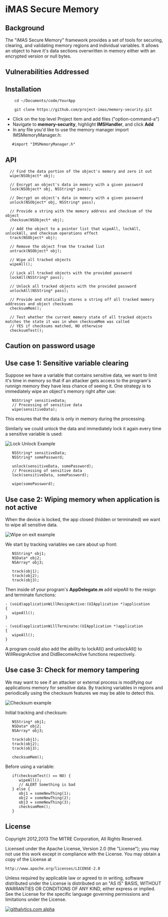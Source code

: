 # iMAS Secure Memory

## Background

The "iMAS Secure Memory" framework provides a set of tools for securing, clearing, and validating memory regions and individual variables.  It allows an object to have it's data sections overwritten in memory either with an encrypted version or null bytes.

## Vulnerabilities Addressed


## Installation


```
    cd ~/Documents/code/YourApp

    git clone https://github.com/project-imas/memory-security.git
```
  * Click on the top level Project item and add files ("option-command-a")
  * Navigate to **memory-security**, highlight **IMSHandler**, and click **Add**
  * In any file you'd like to use the memory manager import IMSMemoryManager.h:
```objc
   #import "IMSMemoryManager.h"
```

## API
```
  // Find the data portion of the object's memory and zero it out
  wipe(NSObject* obj); 
 
  // Encrypt an object's data in memory with a given password
  lock(NSObject* obj, NSString* pass); 
  
  // Decrypt an object's data in memory with a given password
  unlock(NSObject* obj, NSString* pass); 
  
  // Provide a string with the memory address and checksum of the object
  checksum(NSObject* obj);
  
  // Add the object to a pointer list that wipeAll, lockAll, unlockAll, and checksum operations effect
  track(NSObject* obj);
  
  // Remove the object from the tracked list
  untrack(NSObject* obj);
  
  // Wipe all tracked objects
  wipeAll();
  
  // Lock all tracked objects with the provided password
  lockAll(NSString* pass);
  
  // Unlock all tracked objects with the provided password
  unlockAll(NSString* pass);
  
  // Provide and statically stores a string off all tracked memory addresses and object checksums
  checksumMem();
  
  // Test whether the current memory state of all tracked objects matches the state it was in when checksumMem was called
  // YES if checksums matched, NO otherwise
  checksumTest();
``` 

## Caution on password usage

## Use case 1: Sensitive variable clearing

Suppose we have a variable that contains sensitive data, we want to limit it's time in memory so that if an attacker gets access to the program's runnign memory they have less chance of seeing it. One strategy is to immediately wipe an object's memory right after use:

```
   NSString* sensitiveData;
   // Processing of sensitive data
   wipe(sensitiveData);
```

This ensures that the data is only in memory during the processing.  


Similarly we could unlock the data and immediately lock it again every time a sensitive variable is used:

![Lock Unlock Example](readmeImages/lockUnlockExample.JPG)


```
   NSString* sensitiveData;
   NSString* somePassword;
   
   unlock(sensitiveData, somePassword);
   // Processing of sensitive data
   lock(sensitiveData, somePassword);
   
   wipe(somePassword);
```

## Use case 2: Wiping memory when application is not active

When the device is locked, the app closed (hidden or terminated) we want to wipe all sensitive data.

![Wipe on exit example](readmeImages/wipeAllExample.JPG)

We start by tracking variables we care about up front:
```
   NSString* obj1;
   NSData* obj2;
   NSArray* obj3;
   
   track(obj1);
   track(obj2);
   track(obj3);
```

Then inside of your program's **AppDelegate.m** add wipeAll to the resign and terminate functions:
```
- (void)applicationWillResignActive:(UIApplication *)application
{
   wipeAll();
}

- (void)applicationWillTerminate:(UIApplication *)application
{
   wipeAll();
}
```

A program could also add the ability to lockAll() and unlockAll() to WillResignActive and DidBecomeActive functions respectively.

## Use case 3: Check for memory tampering

We may want to see if an attacker or external process is modifying our applications memory for sensitive data.  By tracking variables in regions and periodically using the checksum features we may be able to detect this.

![Checksum example](readmeImages/checksumExample.JPG)

Initial tracking and checksum:
```
   NSString* obj1;
   NSData* obj2;
   NSArray* obj3;
   
   track(obj1);
   track(obj2);
   track(obj3);
   
   checksumMem();
```

Before using a variable:
```
   if(checksumTest() == NO) {
      wipeAll();
      // ALERT Something is bad
   } else {
      obj1 = someNewThing(1);
      obj2 = someNewThing(2);
      obj3 = someNewThing(3);
      checksumMem();
   }
```

## License

Copyright 2012,2013 The MITRE Corporation, All Rights Reserved.

Licensed under the Apache License, Version 2.0 (the "License");
you may not use this work except in compliance with the License.
You may obtain a copy of the License at

    http://www.apache.org/licenses/LICENSE-2.0

Unless required by applicable law or agreed to in writing, software
distributed under the License is distributed on an "AS IS" BASIS,
WITHOUT WARRANTIES OR CONDITIONS OF ANY KIND, either express or implied.
See the License for the specific language governing permissions and
limitations under the License.

[![githalytics.com alpha](https://cruel-carlota.pagodabox.com/f48f83b0928b98f2b23c498b430b68a3 "githalytics.com")](http://githalytics.com/project-imas/memory-security)


